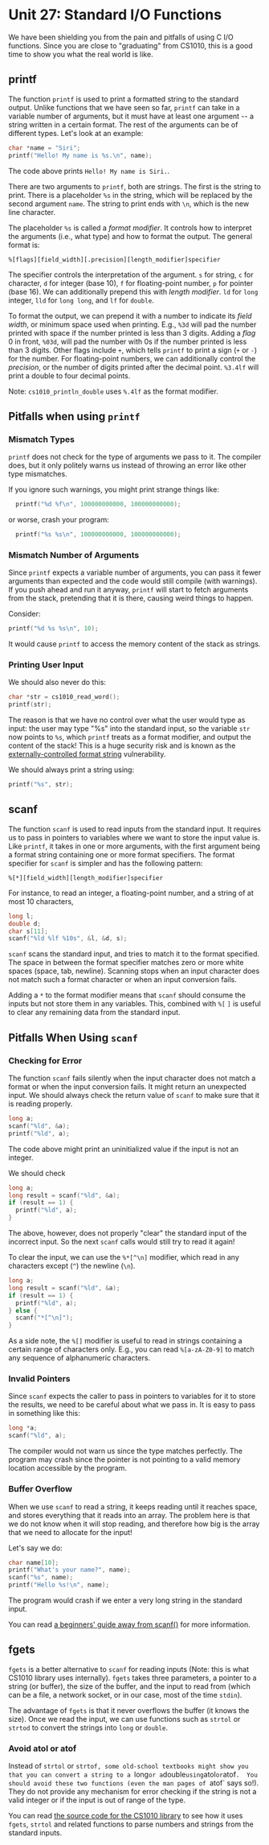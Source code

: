 # Unit 27: Standard I/O Functions

We have been shielding you from the pain and pitfalls of using C I/O functions.  Since you are close to "graduating" from CS1010, this is a good time to show you what the real world is like.

## printf

The function `printf` is used to print a formatted string to the standard output.  Unlike functions that we have seen so far, `printf` can take in a variable number of arguments, but it must have at least one argument -- a string written in a certain format.  The rest of the arguments can be of different types.  Let's look at an example:

```C
char *name = "Siri";
printf("Hello! My name is %s.\n", name);
```

The code above prints `Hello! My name is Siri.`.

There are two arguments to `printf`, both are strings.  The first is the string to print.  There is a placeholder `%s` in the string, which will be replaced by the second argument `name`.  The string to print ends with `\n`, which is the new line character.

The placeholder `%s` is called a _format modifier_.  It controls how to interpret the arguments (i.e., what type) and how to format the output.   The general format is:

```
%[flags][field_width][.precision][length_modifier]specifier
```

The specifier controls the interpretation of the argument.  `s` for string, `c` for character, `d` for integer (base 10), `f` for floating-point number, `p` for pointer (base 16).  We can additionally prepend this with _length modifier_.  `ld` for `long` integer, `lld` for `long long`, and `lf` for `double`.

To format the output, we can prepend it with a number to indicate its _field width_, or minimum space used when printing.  E.g., `%3d` will pad the number printed with space if the number printed is less than 3 digits.  Adding a _flag_ 0 in front, `%03d`, will pad the number with 0s if the number printed is less than 3 digits.  Other flags include `+`, which tells `printf` to print a sign (`+` or `-`) for the number.  For floating-point numbers, we can additionally control the _precision_, or the number of digits printed after the decimal point.  `%3.4lf` will print a double to four decimal points.

Note: `cs1010_println_double` uses `%.4lf` as the format modifier.

## Pitfalls when using `printf`

### Mismatch Types

`printf` does not check for the type of arguments we pass to it.  The compiler does, but it only politely warns us instead of throwing an error like other type mismatches.

If you ignore such warnings, you might print strange things like:

```C
  printf("%d %f\n", 100000000000, 100000000000);
```

or worse, crash your program:

```C
  printf("%s %s\n", 100000000000, 100000000000);
```

### Mismatch Number of Arguments

Since `printf` expects a variable number of arguments, you can pass it fewer arguments than expected and the code would still compile (with warnings).  If you push ahead and run it anyway, `printf` will start to fetch arguments from the stack, pretending that it is there, causing weird things to happen.

Consider:

```C
printf("%d %s %s\n", 10);
```

It would cause `printf` to access the memory content of the stack as strings.


### Printing User Input

We should also never do this:

```C
char *str = cs1010_read_word();
printf(str);
```

The reason is that we have no control over what the user would type as input: the user may type "%s" into the standard input, so the variable `str` now points to `%s`, which `printf` treats as a format modifier, and output the content of the stack!  This is a huge security risk and is known as the [externally-controlled format string](http://cwe.mitre.org/data/definitions/134.html) vulnerability.

We should always print a string using:

```C
printf("%s", str);
```

## scanf

The function `scanf` is used to read inputs from the standard input.  It requires us to pass in pointers to variables where we want to store the input value is.  Like `printf`, it takes in one or more arguments, with the first argument being a format string containing one or more format specifiers.  The format specifier for `scanf` is simpler and has the following pattern:

```
%[*][field_width][length_modifier]specifier
```

For instance, to read an integer, a floating-point number, and a string of at most 10 characters,

```C
long l;
double d;
char s[11];
scanf("%ld %lf %10s", &l, &d, s);
```

`scanf` scans the standard input, and tries to match it to the format specified.  The space in between the format specifier matches zero or more white spaces (space, tab, newline).  Scanning stops when an input character does not match such a format character or when an input conversion fails.

Adding a `*` to the format modifier means that `scanf` should consume the inputs but not store them in any variables.  This, combined with `%[` `]` is useful to clear any remaining data from the standard input.

## Pitfalls When Using `scanf`

### Checking for Error

The function `scanf` fails silently when the input character does not match a format or when the input conversion fails.  It might return an unexpected input.  We should always check the return value of `scanf` to make sure that it is reading properly.

```C
long a;
scanf("%ld", &a);
printf("%ld", a);
```

The code above might print an uninitialized value if the input is not an integer.

We should check

```C
long a;
long result = scanf("%ld", &a);
if (result == 1) {
  printf("%ld", a);
}
```

The above, however, does not properly "clear" the standard input of the incorrect input.  So the next `scanf` calls would still try to read it again!

To clear the input, we can use the `%*[^\n]` modifier, which read in any characters except (`^`) the newline (`\n`).  

```C
long a;
long result = scanf("%ld", &a);
if (result == 1) {
  printf("%ld", a);
} else {
  scanf("*[^\n]");
}
```

As a side note, the `%[]` modifier is useful to read in strings containing a certain range of characters only.  E.g., you can read `%[a-zA-Z0-9]` to match any sequence of alphanumeric characters.

### Invalid Pointers

Since `scanf` expects the caller to pass in pointers to variables for it to store the results, we need to be careful about what we pass in.  It is easy to pass in something like this:

```C
long *a;
scanf("%ld", a);
```

The compiler would not warn us since the type matches perfectly.  The program may crash since the pointer is not pointing to a valid memory location accessible by the program.

### Buffer Overflow

When we use `scanf` to read a string, it keeps reading until it reaches space, and stores everything that it reads into an array.  The problem here is that we do not know when it will stop reading, and therefore how big is the array that we need to allocate for the input!

Let's say we do:

```C
char name[10];
printf("What's your name?", name);
scanf("%s", name);
printf("Hello %s!\n", name);
```

The program would crash if we enter a very long string in the standard input.

You can read [a beginners' guide away from scanf()](http://sekrit.de/webdocs/c/beginners-guide-away-from-scanf.html) for more information.

## fgets

`fgets` is a better alternative to `scanf` for reading inputs (Note: this is what CS1010 library uses internally).  `fgets` takes three parameters, a pointer to a string (or buffer), the size of the buffer, and the input to read from (which can be a file, a network socket, or in our case, most of the time `stdin`).

The advantage of `fgets` is that it never overflows the buffer (it knows the size).  Once we read the input, we can use functions such as `strtol` or `strtod` to convert the strings into `long` or `double`.

### Avoid atol or atof

Instead of `strtol` or `strtof, some old-school textbooks might show you that you can convert a string to a `long` or a `double` using `atol` or `atof`.  You should avoid these two functions (even the man pages of `atof` says so!).  They do not provide any mechanism for error checking if the string is not a valid integer or if the input is out of range of the type.

You can read [the source code for the CS1010 library](https://github.com/nus-cs1010/libcs1010) to see how it uses `fgets`, `strtol` and related functions to parse numbers and strings from the standard inputs.
